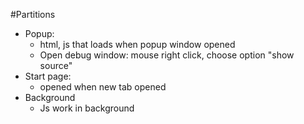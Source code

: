 #Partitions

- Popup:
    - html, js that loads when popup window opened
    - Open debug window: mouse right click, choose option "show source"
- Start page:
    - opened when new tab opened
- Background
    - Js work in background

